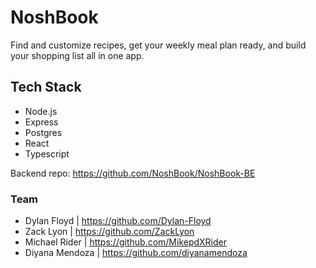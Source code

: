 # NoshBook

Find and customize recipes, get your weekly meal plan ready, and build your shopping list all in one app.

## Tech Stack

- Node.js
- Express
- Postgres
- React
- Typescript

Backend repo: https://github.com/NoshBook/NoshBook-BE

### Team

- Dylan Floyd | https://github.com/Dylan-Floyd
- Zack Lyon | https://github.com/ZackLyon
- Michael Rider | https://github.com/MikepdXRider
- Diyana Mendoza | https://github.com/diyanamendoza

